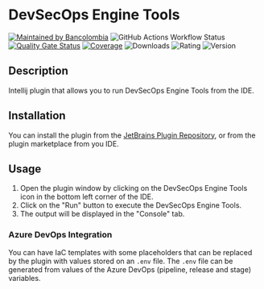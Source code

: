 # DevSecOps Engine Tools

[![Maintained by Bancolombia](https://img.shields.io/badge/maintained_by-Bancolombia-yellow)](#)
![GitHub Actions Workflow Status](https://img.shields.io/github/actions/workflow/status/bancolombia/devsecops-engine-tools/intellij-build.yml)
[![Quality Gate Status](https://sonarcloud.io/api/project_badges/measure?project=bancolombia_devsecops-engine-tool-intellij&metric=alert_status)](https://sonarcloud.io/summary/new_code?id=bancolombia_devsecops-engine-tool-intellij)
[![Coverage](https://sonarcloud.io/api/project_badges/measure?project=bancolombia_devsecops-engine-tool-intellij&metric=coverage)](https://sonarcloud.io/summary/new_code?id=bancolombia_devsecops-engine-tool-intellij)
![Downloads](https://img.shields.io/jetbrains/plugin/d/25069-devsecops-engine-tools)
![Rating](https://img.shields.io/jetbrains/plugin/r/rating/25069-devsecops-engine-tools)
![Version](https://img.shields.io/jetbrains/plugin/v/25069-devsecops-engine-tools)


## Description

Intellij plugin that allows you to run DevSecOps Engine Tools from the IDE.

## Installation

You can install the plugin from the [JetBrains Plugin Repository](https://plugins.jetbrains.com/plugin/25069-devsecops-engine-tools), or from the plugin marketplace from you IDE.

## Usage

1. Open the plugin window by clicking on the DevSecOps Engine Tools icon in the bottom left corner of the IDE.
2. Click on the "Run" button to execute the DevSecOps Engine Tools.
3. The output will be displayed in the "Console" tab.

### Azure DevOps Integration

You can have IaC templates with some placeholders that can be replaced by the plugin with values stored on an `.env` file.
The `.env` file can be generated from values of the Azure DevOps (pipeline, release and stage) variables.
